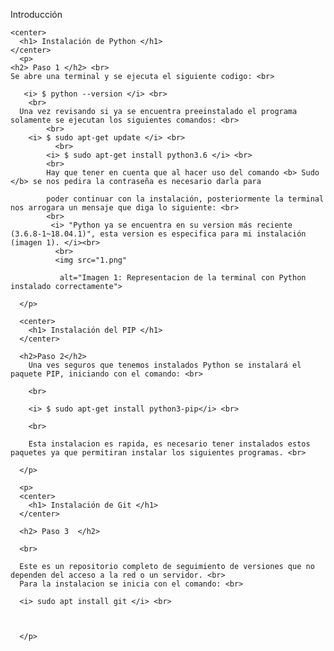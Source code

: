 
<md>

   Introducción

    <center>
      <h1> Instalación de Python </h1>
    </center>
      <p>
    <h2> Paso 1 </h2> <br>
    Se abre una terminal y se ejecuta el siguiente codigo: <br>

       <i> $ python --version </i> <br>
        <br>
      Una vez revisando si ya se encuentra preeinstalado el programa solamente se ejecutan los siguientes comandos: <br>
            <br>
        <i> $ sudo apt-get update </i> <br>
              <br>
            <i> $ sudo apt-get install python3.6 </i> <br>
            <br>
            Hay que tener en cuenta que al hacer uso del comando <b> Sudo </b> se nos pedira la contraseña es necesario darla para

            poder continuar con la instalación, posteriormente la terminal nos arrogara un mensaje que diga lo siguiente: <br>
            <br>
             <i> "Python ya se encuentra en su version más reciente (3.6.8-1~18.04.1)", esta version es especifica para mi instalación (imagen 1). </i><br>
              <br>
              <img src="1.png"

               alt="Imagen 1: Representacion de la terminal con Python instalado correctamente">

      </p>

      <center>
        <h1> Instalación del PIP </h1>
      </center>

      <h2>Paso 2</h2>
        Una ves seguros que tenemos instalados Python se instalará el paquete PIP, iniciando con el comando: <br>

        <br>

        <i> $ sudo apt-get install python3-pip</i> <br>

        <br>

        Esta instalacion es rapida, es necesario tener instalados estos paquetes ya que permitiran instalar los siguientes programas. <br>

      </p>

      <p>
      <center>
        <h1> Instalación de Git </h1>
      </center>

      <h2> Paso 3  </h2>

      <br>

      Este es un repositorio completo de seguimiento de versiones que no dependen del acceso a la red o un servidor. <br>
      Para la instalacion se inicia con el comando: <br>

      <i> sudo apt install git </i> <br>



      </p>



   </body>
 </md>
